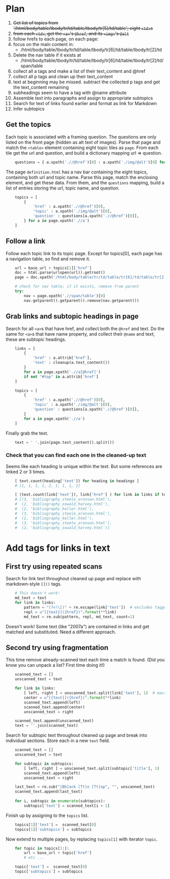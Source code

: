 # Plan

1. ~~Get list of topics from '/html/body/table/tbody/tr/td/table/tbody/tr[5]/td/table'; eight `<td>`s~~
2. ~~from each `<td>`, get the `<a>`'s `@href`, and its `<img>`'s `@alt`~~
3. follow hrefs to each page, on each page:
4. focus on the main content in: 
    - /html/body/table/tbody/tr/td/table/tbody/tr[6]/td/table/tbody/tr[2]/td
4. Delete the nav table if it exists at 
    - /html/body/table/tbody/tr/td/table/tbody/tr[6]/td/table/tbody/tr[2]/td/span/table
5. collect all a tags and make a list of their text_content and @href
6. collect all p tags and clean up their text_content
7. text at beginning may be missed. subtract the collected p tags and get the text_content remaining
8. subheadings seem to have a tag with @name attribute
9. Assemble text into paragraphs and assign to appropriate subtopics
10. Search for text of links found earlier and format as link for Markdown
11. Infer subtopics

## Get the topics

Each topic is associated with a framing question. The questions are only listed on the front page (hidden as alt text of images). Parse that page and match the `<table>` element containing eight topic tiles as `page`. From each tile get the url and question, and build a dictionary mapping url => question.

```python
    questions = { a.xpath('.//@href')[0] : a.xpath('./img/@alt')[0] for a in page.xpath('.//a') }
```

The page `definition.html` has a nav bar containing the eight topics, containing both url and topic name. Parse this page, match the enclosing element, and get these data. From them, and the `questions` mapping, build a list of entries storing the url, topic name, and question.

```python
    topics = [ 
        { 
            'href' : a.xpath('.//@href')[0],
            'topic' : a.xpath('./img/@alt')[0],
            'question' : questions[a.xpath('.//@href')[0]],
        } for a in page.xpath('.//a') 
    ]
```

## Follow a link

Follow each topic link to its topic page. Except for topics[0], each page has a navigation table, so find and remove it.

```python
    url = base_url + topics[1]['href']
    doc = html.parse(urlopen(url)).getroot()
    page = doc.xpath('/html/body/table/tr/td/table/tr[6]/td/table/tr[2]/td')[0]

    # check for nav table; if it exists, remove from parent
    try:
        nav = page.xpath('.//span/table')[0]
        nav.getparent().getparent().remove(nav.getparent())
```

## Grab links and subtopic headings in page

Search for all `<a>`s that have href, and collect both the `@href` and text. Do the same for `<a>`s that have name property, and collect their `@name` and text; these are subtopic headings.

```python
    links = [ 
        {
            'href' : a.attrib['href'], 
            'text' : cleanup(a.text_content())
        } 
        for a in page.xpath('.//a[@href]') 
        if not "#top" in a.attrib['href']
    ]

    topics = [ 
        { 
            'href' : a.xpath('.//@href')[0],
            'topic' : a.xpath('./img/@alt')[0],
            'question' : questions[a.xpath('.//@href')[0]],
        } 
        for a in page.xpath('.//a') 
    ]

```

Finally grab the text.

```python
    text = ' '.join(page.text_content().split())
```

### Check that you can find each one in the cleaned-up text

Seems like each heading is unique within the text. But some references are linked 2 or 3 times.

```python
    [ text.count(heading['text']) for heading in headings ]
    # [1, 1, 1, 1, 2, 1, 1, 1, 1]

    [ (text.count(link['text']), link['href'] ) for link in links if text.count(link['text']) > 1 ]
    # [(3, 'bibliography_steele_aronson.html'),
    #  (2, 'bibliography_oswald_harvey.html'),
    #  (2, 'bibliography_keller.html'),
    #  (3, 'bibliography_steele_aronson.html'),
    #  (2, 'bibliography_keller.html'),
    #  (3, 'bibliography_steele_aronson.html'),
    #  (2, 'bibliography_oswald_harvey.html')]    
```

# Add tags for links in text

## First try using repeated scans

Search for link text throughout cleaned up page and replace with markdown-style `[]()` tags.

```python
    # This doesn't work!
    md_text = text
    for link in links:
        pattern = "(?<!\[)" + re.escape(link['text'])  # excludes tagged text from match
        repl = u"[{text}]({href})".format(**link)
        md_text = re.sub(pattern, repl, md_text, count=1)
```

Doesn't work! Some text (like "2007a") are contained in links and get matched and substituted. Need a different approach.

## Second try using fragmentation

This time remove already-scanned text each time a match is found. (Did you know you can unpack a list? First time doing it!)

```python
    scanned_text = []
    unscanned_text = text

    for link in links:
        [ left, right ] = unscanned_text.split(link['text'], 1)  # maxsplit = 1
        center = u"[{text}]({href})".format(**link)
        scanned_text.append(left)
        scanned_text.append(center)
        unscanned_text = right

    scanned_text.append(unscanned_text)
    text = ''.join(scanned_text)
```

Search for subtopic text throughout cleaned up page and break into individual sections. Store each in a new `text` field.

```python
    scanned_text = []
    unscanned_text = text

    for subtopic in subtopics:
        [ left, right ] = unscanned_text.split(subtopic['title'], 1)
        scanned_text.append(left)
        unscanned_text = right

    last_text = re.sub("[Bb]ack [Tt]o [Tt]op", "", unscanned_text)
    scanned_text.append(last_text)
    
    for i, subtopic in enumerate(subtopics):
        subtopic['text'] = scanned_text[i + 1]
```

Finish up by assigning to the `topics` list.

```python
    topics[1]['text'] =  scanned_text[0]
    topics[1]['subtopics'] = subtopics
```

Now extend to multiple pages, by replacing `topics[1]` with iterator `topic`.

```python
    for topic in topics[1:]:
        url = base_url + topic['href']
        # etc ...

    topic['text'] =  scanned_text[0]
    topic['subtopics'] = subtopics
```
